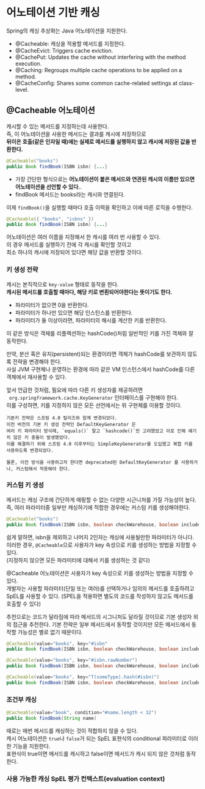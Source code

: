 # 어노테이션 기반 캐싱 

Spring의 캐싱 추상화는 Java 어노테이션을 지원한다.     
    
* @Cacheable: 캐싱을 적용할 메서드를 지정한다.  
* @CacheEvict: Triggers cache eviction.
* @CachePut: Updates the cache without interfering with the method execution.
* @Caching: Regroups multiple cache operations to be applied on a method.
* @CacheConfig: Shares some common cache-related settings at class-level.

## @Cacheable 어노테이션
  
캐시할 수 있는 메서드를 지정하는데 사용한다.      
즉, 이 어노테이션을 사용한 메서드는 결과를 캐시에 저장하므로     
**뒤이은 호출(같은 인자일 때)에는 실제로 메서드를 실행하지 않고 캐시에 저장된 값을 반환한다.**      

```java
@Cacheable("books")
public Book findBook(ISBN isbn) {...}
```
* 가장 간단한 형식으로는 **어노테이션이 붙은 메서드와 연관된 캐시의 이름만 있으면 어노테이션을 선언할 수 있다.**.   
* findBook 메서드는 books라는 캐시와 연결된다.    

이제 `findBook()`을 실행할 때마다 호출 이력을 확인하고 이에 따른 로직을 수행한다.   

```java
@Cacheable({ "books", "isbns" })
public Book findBook(ISBN isbn) {...}
```
  
어노테이션은 여러 이름을 지정해서 한 캐시를 여러 번 사용할 수 있다.      
이 경우 메서드를 실행하기 전에 각 캐시를 확인할 것이고     
최소 하나의 캐시에 저장되어 있다면 해당 값을 반환할 것이다.  

### 키 생성 전략 
  
캐시는 본직적으로 `key-value` 형태로 동작을 한다.     
**캐시된 메서드를 호출할 때마다, 해당 키로 변횐되어야한다는 뜻이기도 한다.**       
   
* 파라미터가 없으면 0을 반환한다.       
* 파라미터가 하나만 있으면 해당 인스턴스를 반환한다.    
* 파라미터가 둘 이상이라면, 파라미터의 해시를 계산한 키를 반환한다.  

이 같은 방식은 객체를 리플랙션하는 hashCode()처럼 일반적인 키를 가진 객체와 잘 동작한다.     
   
만약, 분산 혹은 유지(persistent)되는 환경이라면 객체가 hashCode를 보관하지 않도록 전략을 변경해야 한다.           
사실 JVM 구현체나 운영하는 환경에 따라 같은 VM 인스턴스에서 hashCode를 다른 객체에서 재사용할 수 있다.     

앞서 언급한 것처럼, 필요에 따라 다른 키 생성자를 제공하려면    
` org.springframework.cache.KeyGenerator` 인터페이스를 구현해야 한다.    
이를 구성하면, 키를 지정하지 않은 모든 선언에서는 위 구현체를 이용할 것이다.   

```   
기본키 전략은 스프링 4.0 릴리즈와 함께 변경되었다.      
이전 버전의 기본 키 생성 전략인 DefaultKeyGenerator 은     
여러 키 파라미터 방식때, `equals()` 말고 `hashcode()`만 고려했었고 이로 인해 예기치 않은 키 충돌이 발생했었다.  
이를 해결하기 위해 스프링 4.0 이후부터는 SimpleKeyGenerator를 도입했고 복합 키를 사용하도록 변경되었다.     
  
물론, 이전 방식을 사용하고자 한다면 deprecated된 DefaultKeyGenerator 를 사용하거나, 커스텀해서 적용해야 한다.         
```    

### 커스텀 키 생성 

메서드는 캐싱 구조에 간단하게 매핑할 수 없는 다양한 시근니처를 가질 가능성이 높다.    
즉, 여러 파라미터중 일부만 캐싱하기에 적합한 경우에는 커스텀 키를 생성해야한다.   

```java
@Cacheable("books")
public Book findBook(ISBN isbn, boolean checkWarehouse, boolean includeUsed
```
 
쉽게 말하면, isbn을 제외하고 나머지 2인자는 캐싱에 사용될만한 파라미터가 아니다.         
이러한 경우, `@Cacheable`으로 사용자가 key 속성으로 키를 생성하는 방법을 지정할 수 있다.   
(지정하지 않으면 모든 파라미터에 대해서 키를 생성하는 것 같다)    

@Cacheable 어노테이션은 사용자가 key 속성으로 키를 생성하는 방법을 지정할 수 있다.    
개발자는 사용할 파라미터(단일 또는 여러)를 선택하거나 임의의 메서드를 호출하려고 SpEL를 사용할 수 있다.
(SPEL을 적용하면 별도의 코드를 작성하지 않고도 메서드를 호출할 수 있다)    
   
추천으로는 코드가 달라짐에 따라 메서드의 시그니처도 달라질 것이므로 기본 생성자 외의 접근을 추천한다.
기본 전략은 일부 메서드에서 동작할 것이지만 모든 메서드에서 동작할 가능성은 별로 없기 때문이다.  

```java
@Cacheable(value="books", key="#isbn"
public Book findBook(ISBN isbn, boolean checkWarehouse, boolean includeUsed)

@Cacheable(value="books", key="#isbn.rawNumber")
public Book findBook(ISBN isbn, boolean checkWarehouse, boolean includeUsed)

@Cacheable(value="books", key="T(someType).hash(#isbn)")
public Book findBook(ISBN isbn, boolean checkWarehouse, boolean includeUsed)
```

### 조건부 캐싱 

```java
@Cacheable(value="book", condition="#name.length < 32")
public Book findBook(String name)
```

때로는 매번 메서드를 캐싱하는 것이 적합하지 않을 수 있다.   
캐시 어노테이션은 `true`나 `false`가 되는 SpEL 표현식의 conditional 파라미터로 이러한 기능을 지원한다.    
표현식이 true이면 메서드를 캐시하고 false이면 메서드가 캐시 되지 않은 것처럼 동작한다.   

### 사용 가능한 캐싱 SpEL 평가 컨텍스트(evaluation context)










